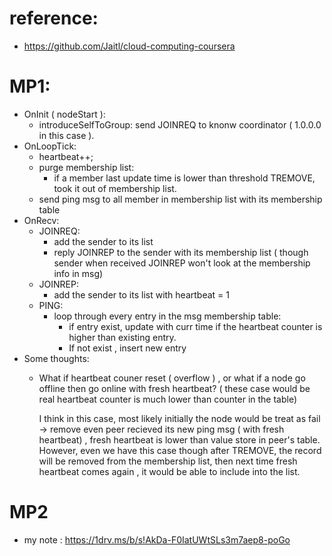# reference:
* https://github.com/Jaitl/cloud-computing-coursera

# MP1:
* OnInit ( nodeStart ):
  * introduceSelfToGroup: send JOINREQ to knonw coordinator ( 1.0.0.0 in this case ).
* OnLoopTick:
  * heartbeat++;
  * purge membership list:
    * if a member last update time is lower than threshold TREMOVE, took it out of membership list.
  * send ping msg to all member in membership list with its membership table
* OnRecv:
  * JOINREQ:
    * add the sender to its list
    * reply JOINREP to the sender with its membership list ( though sender when received JOINREP won't look at the membership info in msg)
  * JOINREP:
    * add the sender to its list with heartbeat = 1
  * PING:
    * loop through every entry in the msg membership table:
      * if entry exist, update with curr time if the heartbeat counter is higher than existing entry.
      * If not exist , insert new entry
* Some thoughts:
  * What if heartbeat couner reset ( overflow ) , or what if a node go offline then go online with fresh heartbeat? ( these case would be real heartbeat counter is much lower than counter in the table)

    I think in this case, most likely initially the node would be treat as fail -> remove even peer recieved its new ping msg ( with fresh heartbeat) , fresh heartbeat is lower than value store in peer's table.
    However, even we have this case though after TREMOVE, the record will be removed from the membership list, then next time fresh heartbeat comes again , it would be able to include into the list.

# MP2
* my note : https://1drv.ms/b/s!AkDa-F0IatUWtSLs3m7aep8-poGo